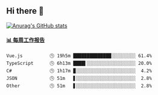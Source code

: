 ## Hi there 👋

[![Anurag's GitHub stats](https://github-readme-stats-orilights.vercel.app/api?username=orilights)](https://github.com/anuraghazra/github-readme-stats)

<!--
**OriLight152/OriLight152** is a ✨ _special_ ✨ repository because its `README.md` (this file) appears on your GitHub profile.

Here are some ideas to get you started:

- 🔭 I’m currently working on ...
- 🌱 I’m currently learning ...
- 👯 I’m looking to collaborate on ...
- 🤔 I’m looking for help with ...
- 💬 Ask me about ...
- 📫 How to reach me: ...
- 😄 Pronouns: ...
- ⚡ Fun fact: ...
-->

<!-- waka-box start -->
#### <a href="https://gist.github.com/92c8d5b388768c10efcba86e82b7c4fb" target="_blank">📊 每周工作报告</a>
```text
Vue.js          🕓 19h5m ██████████████░░░░░░░░░ 61.4%
TypeScript      🕓 6h13m ████▌░░░░░░░░░░░░░░░░░░ 20.0%
C#              🕓 1h17m ▉░░░░░░░░░░░░░░░░░░░░░░  4.2%
JSON            🕓 51m   ▋░░░░░░░░░░░░░░░░░░░░░░  2.8%
Other           🕓 51m   ▋░░░░░░░░░░░░░░░░░░░░░░  2.8%
```
<!-- Powered by https://github.com/journey-ad/waka-box-go . -->
<!-- waka-box end -->
